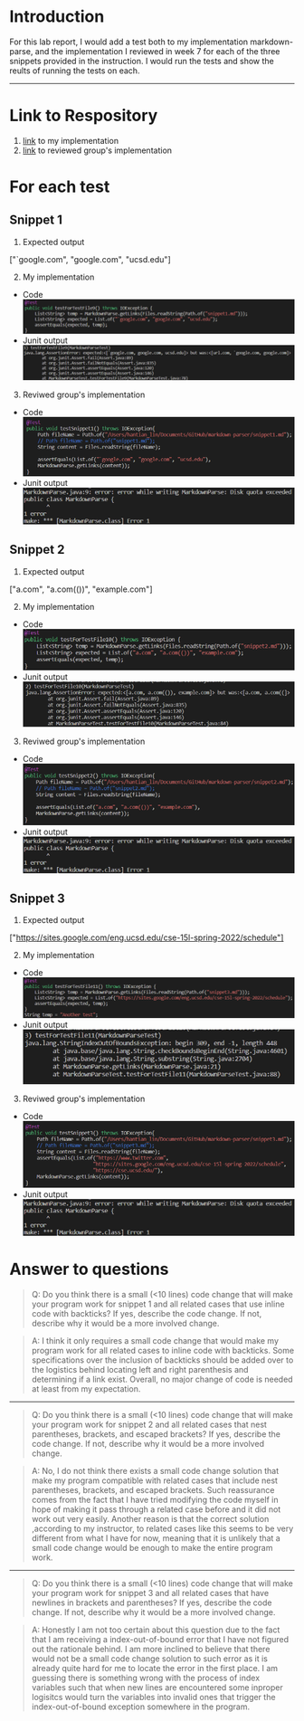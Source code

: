 # Introduction
For this lab report, I would add a test both to my implementation markdown-parse, and the implementation I reviewed in week 7 for each of the three snippets provided in the instruction. I would run the tests and show the reults of running the tests on each.  

---

# Link to Respository
1. [link](https://github.com/SouKangC-school/markdown-parser-a) to my implementation
2. [link]() to reviewed group's implementation

# For each test
## Snippet 1
1. Expected output

["`google.com", "google.com", "ucsd.edu"]

2. My implementation
* Code
![image](image-4\4.1.png)
* Junit output
![image](image-4\4.2.png)

3. Reviwed group's implementation
* Code
![image](image-4\4.3.png)
* Junit output
![image](image-4\4.4.png)

## Snippet 2
1. Expected output

["a.com", "a.com(())", "example.com"]

2. My implementation
* Code
![image](image-4\4.5.png)
* Junit output
![image](image-4\4.6.png)

3. Reviwed group's implementation
* Code
![image](image-4\4.7.png)
* Junit output
![image](image-4\4.4.png)

## Snippet 3
1. Expected output

["https://sites.google.com/eng.ucsd.edu/cse-15l-spring-2022/schedule"]

2. My implementation
* Code
![image](image-4\4.8.png)
* Junit output
![image](image-4\4.9.png)

3. Reviwed group's implementation
* Code
![image](image-4\4.10.png)
* Junit output
![image](image-4\4.4.png)

# Answer to questions
> Q: Do you think there is a small (<10 lines) code change that will make your program work for snippet 1 and all related cases that use inline code with backticks? If yes, describe the code change. If not, describe why it would be a more involved change.

> A: I think it only requires a small code change that would make my program work for all related cases to inline code with backticks. Some specifications over the inclusion of backticks should be added over to the logistics behind locating left and right parenthesis and determining if a link exist. Overall, no major change of code is needed at least from my expectation.  

---

> Q: Do you think there is a small (<10 lines) code change that will make your program work for snippet 2 and all related cases that nest parentheses, brackets, and escaped brackets? If yes, describe the code change. If not, describe why it would be a more involved change.

> A: No, I do not think there exists a small code change solution that make my program compatible with related cases that include nest parentheses, brackets, and escaped brackets. Such reassurance comes from the fact that I have tried modifying the code myself in hope of making it pass through a related case before and it did not work out very easily. Another reason is that the correct solution ,according to my instructor, to related cases like this seems to be very different from what I have for now, meaning that it is unlikely that a small code change would be enough to make the entire program work.  

---

> Q: Do you think there is a small (<10 lines) code change that will make your program work for snippet 3 and all related cases that have newlines in brackets and parentheses? If yes, describe the code change. If not, describe why it would be a more involved change.

> A: Honestly I am not too certain about this question due to the fact that I am receiving a index-out-of-bound error that I have not figured out the rationale behind. I am more inclined to believe that there would not be a small code change solution to such error as it is already quite hard for me to locate the error in the first place. I am guessing there is something wrong with the process of index variables such that when new lines are encountered some inproper logisitcs would turn the variables into invalid ones that trigger the index-out-of-bound exception somewhere in the program. 